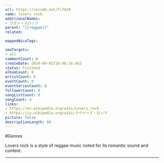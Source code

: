 ```yaml
---
url: https://vocadb.net/T/7620
name: lovers rock
additionalNames: 
- ラヴァーズロック
parent: "[[reggae]]"
related:

mappedNicoTags:

newTargets:
- all
commentCount: 0
createDate: 2020-09-01T18:46:16.463
status: Finished
albumCount: 0
artistCount: 0
eventCount: 0
eventSeriesCount: 0
followerCount: 0
songListCount: 0
songCount: 4
links: 
- https://en.wikipedia.org/wiki/Lovers_rock
- https://ja.wikipedia.org/wiki/ラヴァーズ・ロック
picture: false
descriptionLength: 80
---
```


#Genres

Lovers rock is a style of reggae music noted for its romantic sound and content.

---

